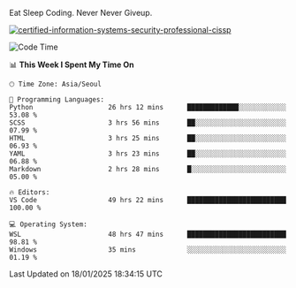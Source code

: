 Eat Sleep Coding.
Never Never Giveup.

[![certified-information-systems-security-professional-cissp](https://user-images.githubusercontent.com/44606727/157613689-acd84ec6-5f8f-4e79-89d9-a8d51f033634.png)](https://www.credly.com/badges/f394a010-85a0-450b-9136-8043af01d71c/public_url)

<!--START_SECTION:waka-->
![Code Time](http://img.shields.io/badge/Code%20Time-3%2C786%20hrs%2017%20mins-blue)

📊 **This Week I Spent My Time On** 

```text
🕑︎ Time Zone: Asia/Seoul

💬 Programming Languages: 
Python                   26 hrs 12 mins      █████████████░░░░░░░░░░░░   53.08 % 
SCSS                     3 hrs 56 mins       ██░░░░░░░░░░░░░░░░░░░░░░░   07.99 % 
HTML                     3 hrs 25 mins       ██░░░░░░░░░░░░░░░░░░░░░░░   06.93 % 
YAML                     3 hrs 23 mins       ██░░░░░░░░░░░░░░░░░░░░░░░   06.88 % 
Markdown                 2 hrs 28 mins       █░░░░░░░░░░░░░░░░░░░░░░░░   05.00 % 

🔥 Editors: 
VS Code                  49 hrs 22 mins      █████████████████████████   100.00 % 

💻 Operating System: 
WSL                      48 hrs 47 mins      █████████████████████████   98.81 % 
Windows                  35 mins             ░░░░░░░░░░░░░░░░░░░░░░░░░   01.19 % 
```


 Last Updated on 18/01/2025 18:34:15 UTC
<!--END_SECTION:waka-->
